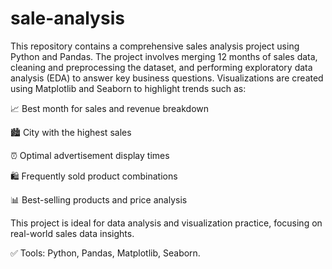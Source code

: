 # sale-analysis
This repository contains a comprehensive sales analysis project using Python and Pandas. The project involves merging 12 months of sales data, cleaning and preprocessing the dataset, and performing exploratory data analysis (EDA) to answer key business questions. Visualizations are created using Matplotlib and Seaborn to highlight trends such as:

📈 Best month for sales and revenue breakdown

🏙️ City with the highest sales

⏰ Optimal advertisement display times

🛍️ Frequently sold product combinations

📊 Best-selling products and price analysis

This project is ideal for data analysis and visualization practice, focusing on real-world sales data insights.

✅ Tools: Python, Pandas, Matplotlib, Seaborn.
